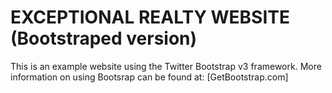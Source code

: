 # EXCEPTIONAL REALTY WEBSITE (Bootstraped version)

This is an example website using the Twitter Bootstrap v3 framework.
More information on using Bootsrap can be found at: [GetBootstrap.com]